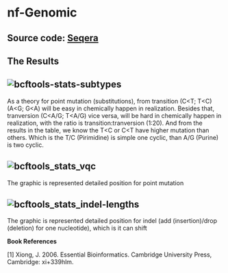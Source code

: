 # nf-Genomic

## Source code: [Seqera](https://cloud.seqera.io/orgs/community/workspaces/showcase/watch/hsoFRXz6uaveX/v2/logs)

## The Results

## ![bcftools-stats-subtypes](https://github.com/user-attachments/assets/11f597cb-86d3-4d24-9479-43d1458a7f17)

As a theory for point mutation (substitutions), from transition (C<T; T<C) (A<G; G<A) will be easy in chemically happen in realization. Besides that, tranversion (C<A/G; T<A/G) vice versa, will be hard in chemically happen in realization, with the ratio is transition:tranversion (1:20). And from the results in the table, we know the T<C or C<T have higher mutation than others. Which is the T/C (Pirimidine) is simple one cyclic, than A/G (Purine) is two cyclic.

## ![bcftools_stats_vqc](https://github.com/user-attachments/assets/f9dcf005-4af8-4148-985a-8898871c0e41)

The graphic is represented detailed position for point mutation

## ![bcftools_stats_indel-lengths](https://github.com/user-attachments/assets/2e187f44-73ef-43ac-9840-00413a3be2b4)

The graphic is represented detailed position for indel (add (insertion)/drop (deletion) for one nucleotide), which is it can shift

**Book References**

[1] Xiong, J. 2006. Essential Bioinformatics. Cambridge University Press, Cambridge: xi+339hlm.
